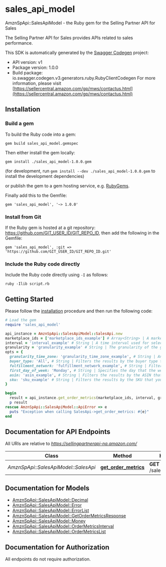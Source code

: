 # sales_api_model

AmznSpApi::SalesApiModel - the Ruby gem for the Selling Partner API for Sales

The Selling Partner API for Sales provides APIs related to sales performance.

This SDK is automatically generated by the [Swagger Codegen](https://github.com/swagger-api/swagger-codegen) project:

- API version: v1
- Package version: 1.0.0
- Build package: io.swagger.codegen.v3.generators.ruby.RubyClientCodegen
For more information, please visit [https://sellercentral.amazon.com/gp/mws/contactus.html](https://sellercentral.amazon.com/gp/mws/contactus.html)

## Installation

### Build a gem

To build the Ruby code into a gem:

```shell
gem build sales_api_model.gemspec
```

Then either install the gem locally:

```shell
gem install ./sales_api_model-1.0.0.gem
```
(for development, run `gem install --dev ./sales_api_model-1.0.0.gem` to install the development dependencies)

or publish the gem to a gem hosting service, e.g. [RubyGems](https://rubygems.org/).

Finally add this to the Gemfile:

    gem 'sales_api_model', '~> 1.0.0'

### Install from Git

If the Ruby gem is hosted at a git repository: https://github.com/GIT_USER_ID/GIT_REPO_ID, then add the following in the Gemfile:

    gem 'sales_api_model', :git => 'https://github.com/GIT_USER_ID/GIT_REPO_ID.git'

### Include the Ruby code directly

Include the Ruby code directly using `-I` as follows:

```shell
ruby -Ilib script.rb
```

## Getting Started

Please follow the [installation](#installation) procedure and then run the following code:
```ruby
# Load the gem
require 'sales_api_model'

api_instance = AmznSpApi::SalesApiModel::SalesApi.new
marketplace_ids = ['marketplace_ids_example'] # Array<String> | A marketplace identifier. This specifies the marketplace in which the order was placed. Only one marketplace can be specified.  For example, ATVPDKIKX0DER indicates the US marketplace.
interval = 'interval_example' # String | A time interval used for selecting order metrics. This takes the form of two dates separated by two hyphens (first date is inclusive; second date is exclusive). Dates are in ISO8601 format and must represent absolute time (either Z notation or offset notation). Example: 2018-09-01T00:00:00-07:00--2018-09-04T00:00:00-07:00 requests order metrics for Sept 1st, 2nd and 3rd in the -07:00 zone.
granularity = 'granularity_example' # String | The granularity of the grouping of order metrics, based on a unit of time. Specifying granularity=Hour results in a successful request only if the interval specified is less than or equal to 30 days from now. For all other granularities, the interval specified must be less or equal to 2 years from now. Specifying granularity=Total results in order metrics that are aggregated over the entire interval that you specify. If the interval start and end date don’t align with the specified granularity, the head and tail end of the response interval will contain partial data. Example: Day to get a daily breakdown of the request interval, where the day boundary is defined by the granularityTimeZone.
opts = { 
  granularity_time_zone: 'granularity_time_zone_example', # String | An IANA-compatible time zone for determining the day boundary. Required when specifying a granularity value greater than Hour. The granularityTimeZone value must align with the offset of the specified interval value. For example, if the interval value uses Z notation, then granularityTimeZone must be UTC. If the interval value uses an offset, then granularityTimeZone must be an IANA-compatible time zone that matches the offset. Example: US/Pacific to compute day boundaries, accounting for daylight time savings, for US/Pacific zone.
  buyer_type: 'All', # String | Filters the results by the buyer type that you specify, B2B (business to business) or B2C (business to customer). Example: B2B, if you want the response to include order metrics for only B2B buyers.
  fulfillment_network: 'fulfillment_network_example', # String | Filters the results by the fulfillment network that you specify, MFN (merchant fulfillment network) or AFN (Amazon fulfillment network). Do not include this filter if you want the response to include order metrics for all fulfillment networks. Example: AFN, if you want the response to include order metrics for only Amazon fulfillment network.
  first_day_of_week: 'Monday', # String | Specifies the day that the week starts on when granularity=Week, either Monday or Sunday. Default: Monday. Example: Sunday, if you want the week to start on a Sunday.
  asin: 'asin_example', # String | Filters the results by the ASIN that you specify. Specifying both ASIN and SKU returns an error. Do not include this filter if you want the response to include order metrics for all ASINs. Example: B0792R1RSN, if you want the response to include order metrics for only ASIN B0792R1RSN.
  sku: 'sku_example' # String | Filters the results by the SKU that you specify. Specifying both ASIN and SKU returns an error. Do not include this filter if you want the response to include order metrics for all SKUs. Example: TestSKU, if you want the response to include order metrics for only SKU TestSKU.
}

begin
  result = api_instance.get_order_metrics(marketplace_ids, interval, granularity, opts)
  p result
rescue AmznSpApi::SalesApiModel::ApiError => e
  puts "Exception when calling SalesApi->get_order_metrics: #{e}"
end
```

## Documentation for API Endpoints

All URIs are relative to *https://sellingpartnerapi-na.amazon.com/*

Class | Method | HTTP request | Description
------------ | ------------- | ------------- | -------------
*AmznSpApi::SalesApiModel::SalesApi* | [**get_order_metrics**](docs/SalesApi.md#get_order_metrics) | **GET** /sales/v1/orderMetrics | 

## Documentation for Models

 - [AmznSpApi::SalesApiModel::Decimal](docs/Decimal.md)
 - [AmznSpApi::SalesApiModel::Error](docs/Error.md)
 - [AmznSpApi::SalesApiModel::ErrorList](docs/ErrorList.md)
 - [AmznSpApi::SalesApiModel::GetOrderMetricsResponse](docs/GetOrderMetricsResponse.md)
 - [AmznSpApi::SalesApiModel::Money](docs/Money.md)
 - [AmznSpApi::SalesApiModel::OrderMetricsInterval](docs/OrderMetricsInterval.md)
 - [AmznSpApi::SalesApiModel::OrderMetricsList](docs/OrderMetricsList.md)

## Documentation for Authorization

 All endpoints do not require authorization.

